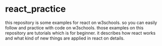 # react_practice
this repository is some examples for react on w3schools. so you can easily follow and practice with code on w3schools.
those examples on this repository are tutorials which is for beginner. it describes how react works and what kind of new things are applied in react on details. 

